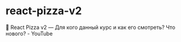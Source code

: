# react-pizza-v2
🍕 React Pizza v2 — Для кого данный курс и как его смотреть? Что нового? - YouTube
